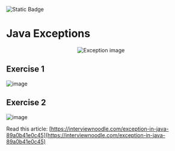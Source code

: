 ![Static Badge](https://img.shields.io/badge/Java-17-orange)
# Java Exceptions

<div style="text-align: center"><img src="https://github.com/m-mourouh/java-exceptions/assets/60442896/cd0216b5-60b7-4536-add4-9238db44af3a" alt="Exception image" /></div>

## Exercise 1
![image](https://github.com/m-mourouh/java-exceptions/assets/60442896/ea8f0bf4-4724-4b27-a2a8-c66aa6920a62)

## Exercise 2

![image](https://github.com/m-mourouh/java-exceptions/assets/60442896/b332f25d-2afa-4917-9b2c-cb53e140bf6d)


Read this article: [https://interviewnoodle.com/exception-in-java-89a0b41e0c45](https://interviewnoodle.com/exception-in-java-89a0b41e0c45)
